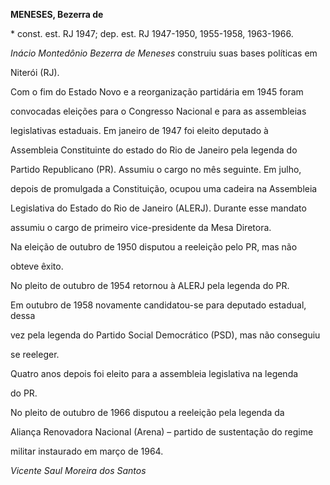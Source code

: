 **MENESES, Bezerra de**



\* const. est. RJ 1947; dep. est. RJ 1947-1950, 1955-1958, 1963-1966.



*Inácio Montedônio Bezerra de Meneses* construiu suas bases políticas em

Niterói (RJ).



Com o fim do Estado Novo e a reorganização partidária em 1945 foram

convocadas eleições para o Congresso Nacional e para as assembleias

legislativas estaduais. Em janeiro de 1947 foi eleito deputado à

Assembleia Constituinte do estado do Rio de Janeiro pela legenda do

Partido Republicano (PR). Assumiu o cargo no mês seguinte. Em julho,

depois de promulgada a Constituição, ocupou uma cadeira na Assembleia

Legislativa do Estado do Rio de Janeiro (ALERJ). Durante esse mandato

assumiu o cargo de primeiro vice-presidente da Mesa Diretora.



Na eleição de outubro de 1950 disputou a reeleição pelo PR, mas não

obteve êxito.



No pleito de outubro de 1954 retornou à ALERJ pela legenda do PR.



Em outubro de 1958 novamente candidatou-se para deputado estadual, dessa

vez pela legenda do Partido Social Democrático (PSD), mas não conseguiu

se reeleger.



Quatro anos depois foi eleito para a assembleia legislativa na legenda

do PR.



No pleito de outubro de 1966 disputou a reeleição pela legenda da

Aliança Renovadora Nacional (Arena) – partido de sustentação do regime

militar instaurado em março de 1964.



*Vicente Saul Moreira dos Santos*



